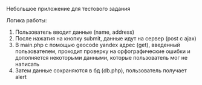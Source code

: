 Небольшое приложение для тестового задания

Логика работы:
1. Пользователь вводит данные (name, address)
2. После нажатия на кнопку submit, данные идут на сервер (post с ajax)
3. В main.php с помощью geocode yandex адрес (get), введенный пользователем, проходит проверку на орфографические ошибки и дополняется некоторыми данными,
которые пользователь мог не написать
4. Затем данные сохраняются в бд (db.php), пользователь получает alert